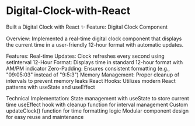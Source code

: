 # Digital-Clock-with-React
Built a Digital Clock with React
✨ Feature: Digital Clock Component

Overview:
Implemented a real-time digital clock component that displays the current time in a user-friendly 12-hour format with automatic updates.

Features:
Real-time Updates: Clock refreshes every second using setInterval
12-Hour Format: Displays time in standard 12-hour format with AM/PM indicator
Zero-Padding: Ensures consistent formatting (e.g., "09:05:03" instead of "9:5:3")
Memory Management: Proper cleanup of intervals to prevent memory leaks
React Hooks: Utilizes modern React patterns with useState and useEffect

Technical Implementation:
State management with useState to store current time
useEffect hook with cleanup function for interval management
Custom updateClock() function for time formatting logic
Modular component design for easy reuse and maintenance